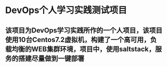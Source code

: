 # DevOps个人学习实践测试项目
## 该项目为DevOps学习实践所作的一个人项目，该项目使用10台Centos7.2虚拟机，构建了一个高可用，负载均衡的WEB集群环境，项目中，使用saltstack，服务的搭建尽量做到一键部署
